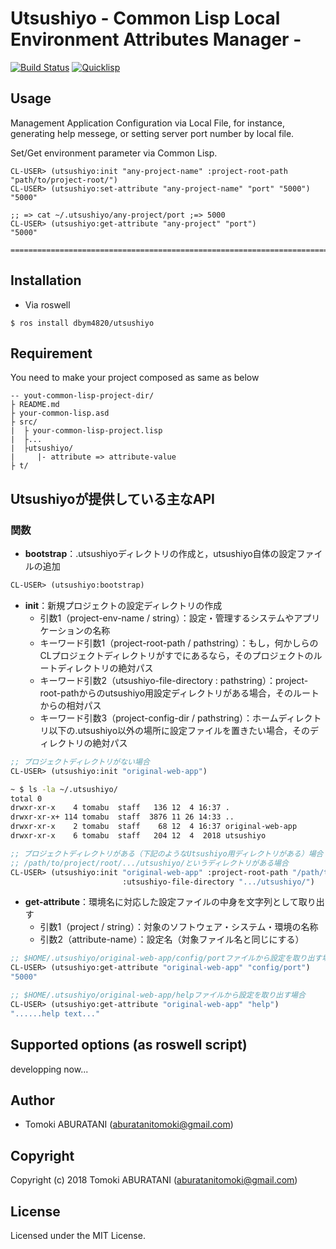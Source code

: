 # Utsushiyo - Common Lisp Local Environment Attributes Manager -

[![Build Status](https://travis-ci.org/dbym4820/utsushiyo.svg?branch=master)](https://travis-ci.org/dbym4820/utsushiyo)
[![Quicklisp](http://quickdocs.org/badge/utsushiyo.svg)](http://quickdocs.org/utsushiyo/)


## Usage

Management Application Configuration via Local File, for instance, generating help messege, or setting server port number by local file.

Set/Get environment parameter via Common Lisp.

```
CL-USER> (utsushiyo:init "any-project-name" :project-root-path "path/to/project-root/")
CL-USER> (utsushiyo:set-attribute "any-project-name" "port" "5000")
"5000"

;; => cat ~/.utsushiyo/any-project/port ;=> 5000
CL-USER> (utsushiyo:get-attribute "any-project" "port")
"5000"

=================================================================================

```

## Installation

* Via roswell

```
$ ros install dbym4820/utsushiyo
```

## Requirement

You need to make your project composed as same as below

```
-- yout-common-lisp-project-dir/
├ README.md
├ your-common-lisp.asd
├ src/
|  ├ your-common-lisp-project.lisp
|  ├...  
|  ├utsushiyo/
|	  |- attribute => attribute-value
├ t/
```


## Utsushiyoが提供している主なAPI

### 関数
* **bootstrap**：.utsushiyoディレクトリの作成と，utsushiyo自体の設定ファイルの追加
```lisp
CL-USER> (utsushiyo:bootstrap)
```

* **init**：新規プロジェクトの設定ディレクトリの作成
  * 引数1（project-env-name / string）：設定・管理するシステムやアプリケーションの名称
  * キーワード引数1（project-root-path / pathstring）：もし，何かしらのCLプロジェクトディレクトリがすでにあるなら，そのプロジェクトのルートディレクトリの絶対パス
  * キーワード引数2（utsushiyo-file-directory : pathstring）：project-root-pathからのutsushiyo用設定ディレクトリがある場合，そのルートからの相対パス
  * キーワード引数3（project-config-dir / pathstring）：ホームディレクトリ以下の.utsushiyo以外の場所に設定ファイルを置きたい場合，そのディレクトリの絶対パス
```lisp
;; プロジェクトディレクトリがない場合
CL-USER> (utsushiyo:init "original-web-app")
``` 

```sh
~ $ ls -la ~/.utsushiyo/
total 0
drwxr-xr-x    4 tomabu  staff   136 12  4 16:37 .
drwxr-xr-x+ 114 tomabu  staff  3876 11 26 14:33 ..
drwxr-xr-x    2 tomabu  staff    68 12  4 16:37 original-web-app
drwxr-xr-x    6 tomabu  staff   204 12  4  2018 utsushiyo
```

```lisp
;; プロジェクトディレクトリがある（下記のようなUtsushiyo用ディレクトリがある）場合
;; /path/to/project/root/.../utsushiyo/というディレクトリがある場合
CL-USER> (utsushiyo:init "original-web-app" :project-root-path "/path/to/project/root/" 
                         :utsushiyo-file-directory ".../utsushiyo/")
``` 

* **get-attribute**：環境名に対応した設定ファイルの中身を文字列として取り出す
  * 引数1（project / string）：対象のソフトウェア・システム・環境の名称
  * 引数2（attribute-name）：設定名（対象ファイル名と同じにする）
```lisp
;; $HOME/.utsushiyo/original-web-app/config/portファイルから設定を取り出す場合
CL-USER> (utsushiyo:get-attribute "original-web-app" "config/port")
"5000"

;; $HOME/.utsushiyo/original-web-app/helpファイルから設定を取り出す場合
CL-USER> (utsushiyo:get-attribute "original-web-app" "help")
"......help text..."
```


## Supported options (as roswell script)

developping now...

## Author

* Tomoki ABURATANI (aburatanitomoki@gmail.com)

## Copyright

Copyright (c) 2018 Tomoki ABURATANI (aburatanitomoki@gmail.com)

## License

Licensed under the MIT License.
